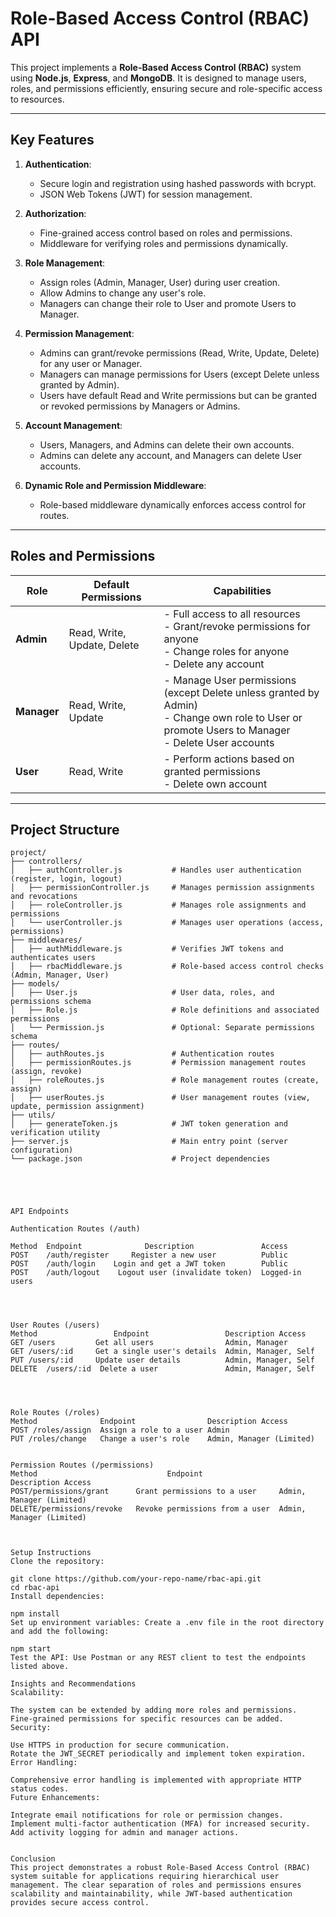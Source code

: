 # Role-Based Access Control (RBAC) API

This project implements a **Role-Based Access Control (RBAC)** system using **Node.js**, **Express**, and **MongoDB**. It is designed to manage users, roles, and permissions efficiently, ensuring secure and role-specific access to resources.

---

## Key Features

1. **Authentication**:
   - Secure login and registration using hashed passwords with bcrypt.
   - JSON Web Tokens (JWT) for session management.

2. **Authorization**:
   - Fine-grained access control based on roles and permissions.
   - Middleware for verifying roles and permissions dynamically.

3. **Role Management**:
   - Assign roles (Admin, Manager, User) during user creation.
   - Allow Admins to change any user's role.
   - Managers can change their role to User and promote Users to Manager.

4. **Permission Management**:
   - Admins can grant/revoke permissions (Read, Write, Update, Delete) for any user or Manager.
   - Managers can manage permissions for Users (except Delete unless granted by Admin).
   - Users have default Read and Write permissions but can be granted or revoked permissions by Managers or Admins.

5. **Account Management**:
   - Users, Managers, and Admins can delete their own accounts.
   - Admins can delete any account, and Managers can delete User accounts.

6. **Dynamic Role and Permission Middleware**:
   - Role-based middleware dynamically enforces access control for routes.

---

## Roles and Permissions

| **Role**   | **Default Permissions**                   | **Capabilities**                                                                          |
|------------|-------------------------------------------|------------------------------------------------------------------------------------------|
| **Admin**  | Read, Write, Update, Delete               | - Full access to all resources<br>- Grant/revoke permissions for anyone<br>- Change roles for anyone<br>- Delete any account |
| **Manager**| Read, Write, Update                       | - Manage User permissions (except Delete unless granted by Admin)<br>- Change own role to User or promote Users to Manager<br>- Delete User accounts |
| **User**   | Read, Write                               | - Perform actions based on granted permissions<br>- Delete own account                   |

---

## Project Structure

```plaintext
project/
├── controllers/
│   ├── authController.js           # Handles user authentication (register, login, logout)
│   ├── permissionController.js     # Manages permission assignments and revocations
│   ├── roleController.js           # Manages role assignments and permissions
│   └── userController.js           # Manages user operations (access, permissions)
├── middlewares/
│   ├── authMiddleware.js           # Verifies JWT tokens and authenticates users
│   ├── rbacMiddleware.js           # Role-based access control checks (Admin, Manager, User)
├── models/
│   ├── User.js                     # User data, roles, and permissions schema
│   ├── Role.js                     # Role definitions and associated permissions
│   └── Permission.js               # Optional: Separate permissions schema
├── routes/
│   ├── authRoutes.js               # Authentication routes
│   ├── permissionRoutes.js         # Permission management routes (assign, revoke)
│   ├── roleRoutes.js               # Role management routes (create, assign)
│   ├── userRoutes.js               # User management routes (view, update, permission assignment)
├── utils/
│   ├── generateToken.js            # JWT token generation and verification utility
├── server.js                       # Main entry point (server configuration)
└── package.json                    # Project dependencies





API Endpoints

Authentication Routes (/auth)

Method	Endpoint	          Description	            Access
POST	/auth/register	   Register a new user	        Public
POST	/auth/login	   Login and get a JWT token	    Public
POST	/auth/logout	Logout user (invalidate token)	Logged-in users




User Routes (/users)
Method	               Endpoint             	Description	Access
GET	/users	       Get all users	            Admin, Manager
GET	/users/:id	   Get a single user's details	Admin, Manager, Self
PUT	/users/:id	   Update user details	        Admin, Manager, Self
DELETE	/users/:id	Delete a user	            Admin, Manager, Self




Role Routes (/roles)
Method           	Endpoint            	Description	Access
POST /roles/assign	Assign a role to a user	Admin
PUT	/roles/change	Change a user's role	Admin, Manager (Limited)


Permission Routes (/permissions)
Method	                           Endpoint	                Description	Access
POST/permissions/grant   	Grant permissions to a user 	Admin, Manager (Limited)
DELETE/permissions/revoke	Revoke permissions from a user	Admin, Manager (Limited)



Setup Instructions
Clone the repository:

git clone https://github.com/your-repo-name/rbac-api.git
cd rbac-api
Install dependencies:

npm install
Set up environment variables: Create a .env file in the root directory and add the following:

npm start
Test the API: Use Postman or any REST client to test the endpoints listed above.

Insights and Recommendations
Scalability:

The system can be extended by adding more roles and permissions.
Fine-grained permissions for specific resources can be added.
Security:

Use HTTPS in production for secure communication.
Rotate the JWT_SECRET periodically and implement token expiration.
Error Handling:

Comprehensive error handling is implemented with appropriate HTTP status codes.
Future Enhancements:

Integrate email notifications for role or permission changes.
Implement multi-factor authentication (MFA) for increased security.
Add activity logging for admin and manager actions.


Conclusion
This project demonstrates a robust Role-Based Access Control (RBAC) system suitable for applications requiring hierarchical user management. The clear separation of roles and permissions ensures scalability and maintainability, while JWT-based authentication provides secure access control.